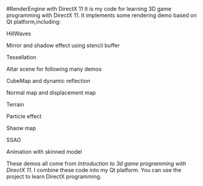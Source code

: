 #RenderEngine with DirectX 11
It is my code for learning 3D game programming with DirectX 11. It implements some rendering demo based on Qt platform,including:

HillWaves

Mirror and shadow effect using stencil buffer

Tessellation

Altar scene for following many demos

CubeMap and dynamic reflection

Normal map and  displacement map

Terrain

Particle effect

Shaow map

SSAO

Animation with skinned model

These demos all come from _Introduction to 3d game programming with DirectX 11_. I combine these code into my Qt platform.
You can use the project to learn DirectX programming. 

 
 
